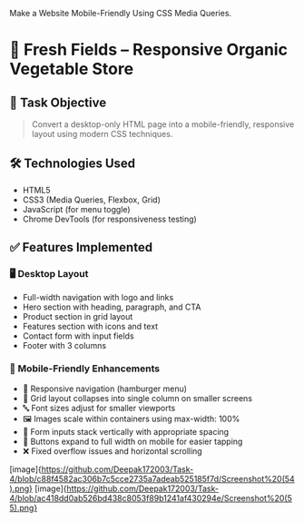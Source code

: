 Make a Website Mobile-Friendly Using CSS Media Queries.


# 🌿 Fresh Fields – Responsive Organic Vegetable Store


## 📌 Task Objective

> Convert a desktop-only HTML page into a mobile-friendly, responsive layout using modern CSS techniques.

## 🛠️ Technologies Used

- HTML5
- CSS3 (Media Queries, Flexbox, Grid)
- JavaScript (for menu toggle)
- Chrome DevTools (for responsiveness testing)

## ✅ Features Implemented

### 🖥 Desktop Layout
- Full-width navigation with logo and links
- Hero section with heading, paragraph, and CTA
- Product section in grid layout
- Features section with icons and text
- Contact form with input fields
- Footer with 3 columns

### 📱 Mobile-Friendly Enhancements
- 📱 Responsive navigation (hamburger menu)
- 🔀 Grid layout collapses into single column on smaller screens
- 🔤 Font sizes adjust for smaller viewports
- 🖼 Images scale within containers using max-width: 100%
- 🧾 Form inputs stack vertically with appropriate spacing
- 🎯 Buttons expand to full width on mobile for easier tapping
- ❌ Fixed overflow issues and horizontal scrolling


[image]{https://github.com/Deepak172003/Task-4/blob/c88f4582ac306b7c5cce2735a7adeab525185f7d/Screenshot%20(54).png}
[image]{https://github.com/Deepak172003/Task-4/blob/ac418dd0ab526bd438c8053f89b1241af430294e/Screenshot%20(55).png}










